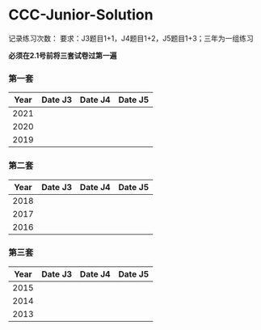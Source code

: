 # CCC-Junior-Solution
记录练习次数：
要求：J3题目1+1，J4题目1+2，J5题目1+3；三年为一组练习

**必须在2.1号前将三套试卷过第一遍**
### 第一套
|Year|Date J3|Date J4|Date J5|
|---|---|---|---|
|2021|||
|2020|||
|2019|||

### 第二套
|Year|Date J3|Date J4|Date J5|
|---|---|---|---|
|2018|||
|2017|||
|2016|||

### 第三套
|Year|Date J3|Date J4|Date J5|
|---|---|---|---|
|2015|||
|2014|||
|2013|||



